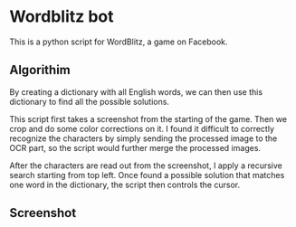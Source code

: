 # Wordblitz bot
This is a python script for WordBlitz, a game on Facebook.
## Algorithim
By creating a dictionary with all English words, we can then use this dictionary to find all the possible solutions. 

This script first takes a screenshot from the starting of the game. Then we crop and do some color corrections on it. I found it difficult to correctly recognize the characters by simply sending the processed image to the OCR part, so the script would further merge the processed images.

After the characters are read out from the screenshot, I apply a recursive search starting from top left. Once found a possible solution that matches one word in the dictionary, the script then controls the cursor.

## Screenshot

